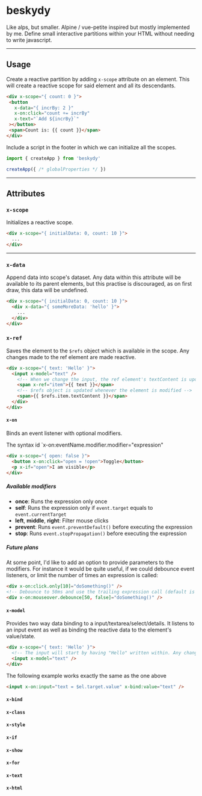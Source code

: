# beskydy

 Like alps, but smaller. Alpine / vue-petite inspired but mostly implemented by me. Define small interactive partitions within your HTML without needing to write javascript.

 ---

## Usage

Create a reactive partition by adding `x-scope` attribute on an element. This will create a reactive scope for said element and all its descendants.

 ```html
<div x-scope="{ count: 0 }">
  <button
    x-data="{ incrBy: 2 }"
    x-on:click="count += incrBy"
    x-text="`Add ${incrBy}`"
  ></button>
  <span>Count is: {{ count }}</span>
</div>
 ```

Include a script in the footer in which we can initialize all the scopes.
 ```ts
import { createApp } from 'beskydy'

createApp({ /* globalProperties */ })
 ```

---

## Attributes

### `x-scope`

Initializes a reactive scope.

```html
<div x-scope="{ initialData: 0, count: 10 }">
  ...
</div>

```

---

### `x-data`

Append data into scope's dataset. Any data within this attribute will be available to its parent elements, but this practise is discouraged, as on first draw, this data will be undefined.

```html
<div x-scope="{ initialData: 0, count: 10 }">
  <div x-data="{ someMoreData: 'hello' }">
    ...
  </div>
</div>

```

### `x-ref`

Saves the element to the `$refs` object which is available in the scope. Any changes made to the ref element are made reactive.

```html
<div x-scope="{ text: 'Hello' }">
  <input x-model="text" />
    <!-- When we change the input, the ref element's textContent is updated -->
    <span x-ref="item">{{ text }}</span>
    <!-- $refs object is updated whenever the element is modified -->
    <span>{{ $refs.item.textContent }}</span>
  </div> 
</div>

```

#### `x-on`

Binds an event listener with optional modifiers.

The syntax id `x-on:eventName.modifier.modifier="expression"

```html
<div x-scope="{ open: false }">
  <button x-on:click="open = !open">Toggle</button>
  <p x-if="open">I am visible</p>
</div>
```

##### Available modifiers

- **once**: Runs the expression only once
- **self**: Runs the expression only if `event.target` equals to `event.currentTarget`
- **left**, **middle**, **right**: Filter mouse clicks
- **prevent**: Runs `event.preventDefault()` before executing the expression
- **stop**: Runs `event.stopPropagation()` before executing the expression

##### Future plans

At some point, I'd like to add an option to provide parameters to the modifiers. For instance it would be quite useful, if we could debounce event listeners, or limit the number of times an expression is called:

```html
<div x-on:click.only[10]="doSomething()" />
<!-- Debounce to 50ms and use the trailing expression call (default is leading) -->
<div x-on:mouseover.debounce[50, false]="doSomething()" />
```

#### `x-model`

Provides two way data binding to a input/textarea/select/details. It listens to an input event as well as binding the reactive data to the element's value/state.

```html
<div x-scope="{ text: 'Hello' }">
  <!-- The input will start by having "Hello" written within. Any change to the input from said element will update the reactive `text` property -->
  <input x-model="text" />
</div>
```

The following example works exactly the same as the one above
```html
<input x-on:input="text = $el.target.value" x-bind:value="text" />
```

#### `x-bind`

#### `x-class`

#### `x-style`

#### `x-if`

#### `x-show`

#### `x-for`

#### `x-text`

#### `x-html`
